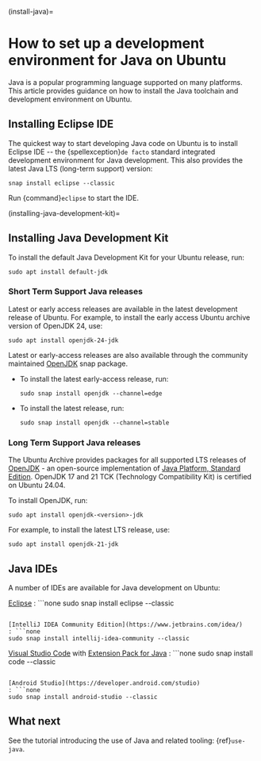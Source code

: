 (install-java)=
# How to set up a development environment for Java on Ubuntu

Java is a popular programming language supported on many platforms. This article provides guidance on how to install the Java toolchain and development environment on Ubuntu.


## Installing Eclipse IDE

The quickest way to start developing Java code on Ubuntu is to install Eclipse IDE -- the {spellexception}`de facto` standard integrated development environment for Java development. This also provides the latest Java LTS (long-term support) version:

```none
snap install eclipse --classic
```

Run {command}`eclipse` to start the IDE.


(installing-java-development-kit)=
## Installing Java Development Kit

To install the default Java Development Kit for your Ubuntu release, run:

```none
sudo apt install default-jdk
```

### Short Term Support Java releases

Latest or early access releases are available in the latest development release of Ubuntu. For example, to install the early access Ubuntu archive version of OpenJDK 24, use:

```none
sudo apt install openjdk-24-jdk
```

Latest or early-access releases are also available through the community maintained [OpenJDK](https://snapcraft.io/openjdk) snap package.

- To install the latest early-access release, run:

   ```none
   sudo snap install openjdk --channel=edge
   ```

- To install the latest release, run:

   ```none
   sudo snap install openjdk --channel=stable
   ```


### Long Term Support Java releases

The Ubuntu Archive provides packages for all supported LTS releases of [OpenJDK](https://openjdk.org/) - an open-source implementation of [Java Platform, Standard Edition](https://www.oracle.com/technetwork/java/javase/overview/index.html). OpenJDK 17 and 21 TCK (Technology Compatibility Kit) is certified on Ubuntu 24.04.

To install OpenJDK, run:

```none
sudo apt install openjdk-<version>-jdk
```

For example, to install the latest LTS release, use:

```none
sudo apt install openjdk-21-jdk
```


## Java IDEs

A number of IDEs are available for Java development on Ubuntu:

[Eclipse](https://www.eclipse.org/)
: ```none
  sudo snap install eclipse --classic
  ```

[IntelliJ IDEA Community Edition](https://www.jetbrains.com/idea/)
: ```none
  sudo snap install intellij-idea-community --classic
  ```

[Visual Studio Code](https://code.visualstudio.com/) with [Extension Pack for Java](https://marketplace.visualstudio.com/items?itemName=vscjava.vscode-java-pack)
: ```none
  sudo snap install code --classic
  ```

[Android Studio](https://developer.android.com/studio)
: ```none
  sudo snap install android-studio --classic
  ```

  
## What next

See the tutorial introducing the use of Java and related tooling: {ref}`use-java`.
